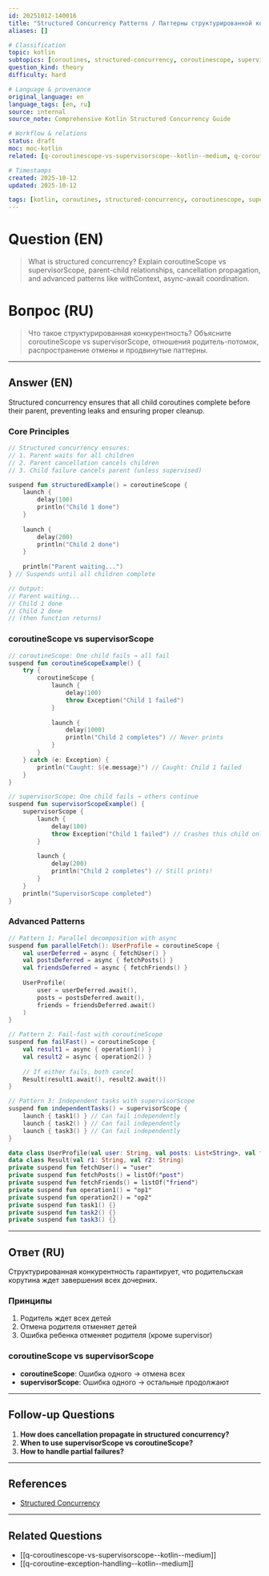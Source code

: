 ```yaml
---
id: 20251012-140016
title: "Structured Concurrency Patterns / Паттерны структурированной конкурентности"
aliases: []

# Classification
topic: kotlin
subtopics: [coroutines, structured-concurrency, coroutinescope, supervision, advanced]
question_kind: theory
difficulty: hard

# Language & provenance
original_language: en
language_tags: [en, ru]
source: internal
source_note: Comprehensive Kotlin Structured Concurrency Guide

# Workflow & relations
status: draft
moc: moc-kotlin
related: [q-coroutinescope-vs-supervisorscope--kotlin--medium, q-coroutine-exception-handling--kotlin--medium, q-advanced-coroutine-patterns--kotlin--hard]

# Timestamps
created: 2025-10-12
updated: 2025-10-12

tags: [kotlin, coroutines, structured-concurrency, coroutinescope, supervision, advanced, difficulty/hard]
---
```

# Question (EN)
> What is structured concurrency? Explain coroutineScope vs supervisorScope, parent-child relationships, cancellation propagation, and advanced patterns like withContext, async-await coordination.

# Вопрос (RU)
> Что такое структурированная конкурентность? Объясните coroutineScope vs supervisorScope, отношения родитель-потомок, распространение отмены и продвинутые паттерны.

---

## Answer (EN)

Structured concurrency ensures that all child coroutines complete before their parent, preventing leaks and ensuring proper cleanup.

### Core Principles

```kotlin
// Structured concurrency ensures:
// 1. Parent waits for all children
// 2. Parent cancellation cancels children
// 3. Child failure cancels parent (unless supervised)

suspend fun structuredExample() = coroutineScope {
    launch {
        delay(100)
        println("Child 1 done")
    }
    
    launch {
        delay(200)
        println("Child 2 done")
    }
    
    println("Parent waiting...")
} // Suspends until all children complete

// Output:
// Parent waiting...
// Child 1 done
// Child 2 done
// (then function returns)
```

### coroutineScope vs supervisorScope

```kotlin
// coroutineScope: One child fails → all fail
suspend fun coroutineScopeExample() {
    try {
        coroutineScope {
            launch {
                delay(100)
                throw Exception("Child 1 failed")
            }
            
            launch {
                delay(1000)
                println("Child 2 completes") // Never prints
            }
        }
    } catch (e: Exception) {
        println("Caught: ${e.message}") // Caught: Child 1 failed
    }
}

// supervisorScope: One child fails → others continue
suspend fun supervisorScopeExample() {
    supervisorScope {
        launch {
            delay(100)
            throw Exception("Child 1 failed") // Crashes this child only
        }
        
        launch {
            delay(200)
            println("Child 2 completes") // Still prints!
        }
    }
    println("SupervisorScope completed")
}
```

### Advanced Patterns

```kotlin
// Pattern 1: Parallel decomposition with async
suspend fun parallelFetch(): UserProfile = coroutineScope {
    val userDeferred = async { fetchUser() }
    val postsDeferred = async { fetchPosts() }
    val friendsDeferred = async { fetchFriends() }
    
    UserProfile(
        user = userDeferred.await(),
        posts = postsDeferred.await(),
        friends = friendsDeferred.await()
    )
}

// Pattern 2: Fail-fast with coroutineScope
suspend fun failFast() = coroutineScope {
    val result1 = async { operation1() }
    val result2 = async { operation2() }
    
    // If either fails, both cancel
    Result(result1.await(), result2.await())
}

// Pattern 3: Independent tasks with supervisorScope
suspend fun independentTasks() = supervisorScope {
    launch { task1() } // Can fail independently
    launch { task2() } // Can fail independently
    launch { task3() } // Can fail independently
}

data class UserProfile(val user: String, val posts: List<String>, val friends: List<String>)
data class Result(val r1: String, val r2: String)
private suspend fun fetchUser() = "user"
private suspend fun fetchPosts() = listOf("post")
private suspend fun fetchFriends() = listOf("friend")
private suspend fun operation1() = "op1"
private suspend fun operation2() = "op2"
private suspend fun task1() {}
private suspend fun task2() {}
private suspend fun task3() {}
```

---

## Ответ (RU)

Структурированная конкурентность гарантирует, что родительская корутина ждет завершения всех дочерних.

### Принципы

1. Родитель ждет всех детей
2. Отмена родителя отменяет детей
3. Ошибка ребенка отменяет родителя (кроме supervisor)

### coroutineScope vs supervisorScope

- **coroutineScope**: Ошибка одного → отмена всех
- **supervisorScope**: Ошибка одного → остальные продолжают

---

## Follow-up Questions

1. **How does cancellation propagate in structured concurrency?**
2. **When to use supervisorScope vs coroutineScope?**
3. **How to handle partial failures?**

---

## References

- [Structured Concurrency](https://kotlinlang.org/docs/composing-suspending-functions.html#structured-concurrency-with-async)

---

## Related Questions

- [[q-coroutinescope-vs-supervisorscope--kotlin--medium]]
- [[q-coroutine-exception-handling--kotlin--medium]]
